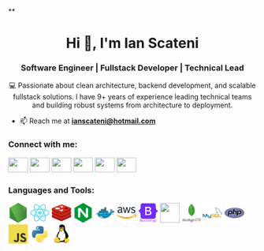 **<h1 align="center">Hi 👋, I'm Ian Scateni</h1>
<h3 align="center">Software Engineer | Fullstack Developer | Technical Lead</h3>

<p align="center">
💻 Passionate about clean architecture, backend development, and scalable fullstack solutions. I have 9+ years of experience leading technical teams and building robust systems from architecture to deployment.
</p>

- 📫 Reach me at **ianscateni@hotmail.com**

<h3 align="left">Connect with me:</h3>
<p align="left">
<a href="https://codepen.io/zothd" target="blank"><img src="https://raw.githubusercontent.com/rahuldkjain/github-profile-readme-generator/master/src/images/icons/Social/codepen.svg" height="30" width="40" /></a>
<a href="https://twitter.com/ianscateni" target="blank"><img src="https://raw.githubusercontent.com/rahuldkjain/github-profile-readme-generator/master/src/images/icons/Social/twitter.svg" height="30" width="40" /></a>
<a href="https://linkedin.com/in/ianscateni" target="blank"><img src="https://raw.githubusercontent.com/rahuldkjain/github-profile-readme-generator/master/src/images/icons/Social/linked-in-alt.svg" height="30" width="40" /></a>
<a href="https://fb.com/ianscateni" target="blank"><img src="https://raw.githubusercontent.com/rahuldkjain/github-profile-readme-generator/master/src/images/icons/Social/facebook.svg" height="30" width="40" /></a>
<a href="https://instagram.com/ianscateni" target="blank"><img src="https://raw.githubusercontent.com/rahuldkjain/github-profile-readme-generator/master/src/images/icons/Social/instagram.svg" height="30" width="40" /></a>
<a href="https://www.youtube.com/channel/UC5a1g1Q4OGtlLnCO7rA1hUw" target="blank"><img src="https://raw.githubusercontent.com/rahuldkjain/github-profile-readme-generator/master/src/images/icons/Social/youtube.svg" height="30" width="40" /></a>
</p>

<h3 align="left">Languages and Tools:</h3>
<p align="left">
<a href="https://nodejs.org/" target="_blank"><img src="https://raw.githubusercontent.com/devicons/devicon/master/icons/nodejs/nodejs-original.svg" width="40" height="40"/></a>
<a href="https://reactjs.org/" target="_blank"><img src="https://raw.githubusercontent.com/devicons/devicon/master/icons/react/react-original.svg" width="40" height="40"/></a>
<a href="https://redis.io/" target="_blank"><img src="https://raw.githubusercontent.com/devicons/devicon/master/icons/redis/redis-original.svg" width="40" height="40"/></a>
<a href="https://www.nginx.com/" target="_blank"><img src="https://raw.githubusercontent.com/devicons/devicon/master/icons/nginx/nginx-original.svg" width="40" height="40"/></a>
<a href="https://www.docker.com/" target="_blank"><img src="https://raw.githubusercontent.com/devicons/devicon/master/icons/docker/docker-original.svg" width="40" height="40"/></a>
<a href="https://aws.amazon.com" target="_blank"><img src="https://raw.githubusercontent.com/devicons/devicon/master/icons/amazonwebservices/amazonwebservices-original-wordmark.svg" width="40" height="40"/></a>
<a href="https://getbootstrap.com" target="_blank"><img src="https://raw.githubusercontent.com/devicons/devicon/master/icons/bootstrap/bootstrap-plain-wordmark.svg" width="40" height="40"/></a>
<a href="https://git-scm.com/" target="_blank"><img src="https://www.vectorlogo.zone/logos/git-scm/git-scm-icon.svg" width="40" height="40"/></a>
<a href="https://www.mongodb.com/" target="_blank"><img src="https://raw.githubusercontent.com/devicons/devicon/master/icons/mongodb/mongodb-original-wordmark.svg" width="40" height="40"/></a>
<a href="https://www.mysql.com/" target="_blank"><img src="https://raw.githubusercontent.com/devicons/devicon/master/icons/mysql/mysql-original-wordmark.svg" width="40" height="40"/></a>
<a href="https://www.php.net" target="_blank"><img src="https://raw.githubusercontent.com/devicons/devicon/master/icons/php/php-original.svg" width="40" height="40"/></a>
<a href="https://developer.mozilla.org/en-US/docs/Web/JavaScript" target="_blank"><img src="https://raw.githubusercontent.com/devicons/devicon/master/icons/javascript/javascript-original.svg" width="40" height="40"/></a>
<a href="https://www.python.org" target="_blank"><img src="https://raw.githubusercontent.com/devicons/devicon/master/icons/python/python-original.svg" width="40" height="40"/></a>
<a href="https://www.linux.org/" target="_blank"><img src="https://raw.githubusercontent.com/devicons/devicon/master/icons/linux/linux-original.svg" width="40" height="40"/></a>
</p>
